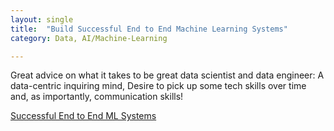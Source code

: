 ```yaml
---
layout: single
title:  "Build Successful End to End Machine Learning Systems"
category: Data, AI/Machine-Learning

---
```


Great advice on what it takes to be great data scientist and data engineer: 
A data-centric inquiring mind, Desire to pick up some tech skills over time and, as importantly, communication skills! 

 

[Successful End to End ML Systems](https://podcasts.apple.com/us/podcast/build-successful-end-to-end-machine-learning-systems/id1584430381?i=1000543771401)
